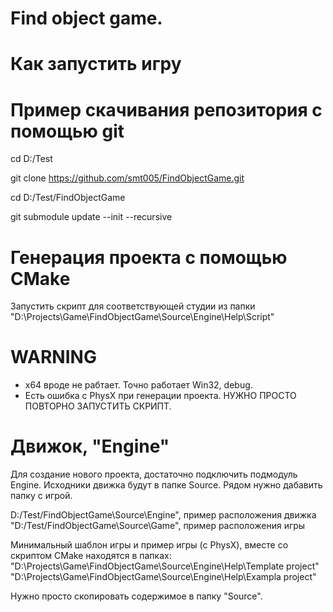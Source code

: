# Find object game.

# Как запустить игру

# Пример скачивания репозитория с помощью git
cd D:/Test

git clone https://github.com/smt005/FindObjectGame.git

cd D:/Test/FindObjectGame

git submodule update --init --recursive

# Генерация проекта с помощью CMake
Запустить скрипт для соответствующей студии из папки "D:\Projects\Game\FindObjectGame\Source\Engine\Help\Script"
# WARNING
- x64 вроде не рабтает. Точно работает Win32, debug.
- Есть ошибка с PhysX при генерации проекта. НУЖНО ПРОСТО ПОВТОРНО ЗАПУСТИТЬ СКРИПТ.

# Движок, "Engine"
Для создание нового проекта, достаточно подключить подмодуль Engine.
Исходники движка будут в папке Source.
Рядом нужно дабавить папку с игрой.

D:/Test/FindObjectGame\Source\Engine", пример расположения движка
"D:/Test/FindObjectGame\Source\Game", пример расположения игры

Минимальный шаблон игры и пример игры (с PhysX), вместе со скриптом CMake находятся в папках:
"D:\Projects\Game\FindObjectGame\Source\Engine\Help\Template project"
"D:\Projects\Game\FindObjectGame\Source\Engine\Help\Exampla project"

Нужно просто скопировать содержимое в папку "Source".
